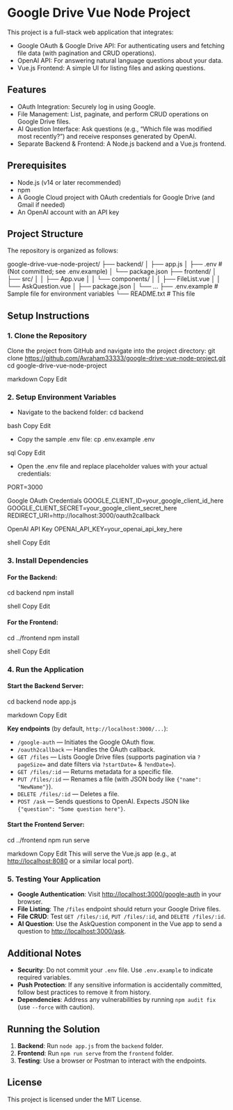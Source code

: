 # Google Drive Vue Node Project

This project is a full-stack web application that integrates:
- Google OAuth & Google Drive API: For authenticating users and fetching file data (with pagination and CRUD operations).
- OpenAI API: For answering natural language questions about your data.
- Vue.js Frontend: A simple UI for listing files and asking questions.

## Features

- OAuth Integration: Securely log in using Google.
- File Management: List, paginate, and perform CRUD operations on Google Drive files.
- AI Question Interface: Ask questions (e.g., “Which file was modified most recently?”) and receive responses generated by OpenAI.
- Separate Backend & Frontend: A Node.js backend and a Vue.js frontend.

## Prerequisites

- Node.js (v14 or later recommended)
- npm
- A Google Cloud project with OAuth credentials for Google Drive (and Gmail if needed)
- An OpenAI account with an API key

## Project Structure

The repository is organized as follows:

  google-drive-vue-node-project/
  ├── backend/
  │   ├── app.js
  │   ├── .env         # (Not committed; see .env.example)
  │   └── package.json
  ├── frontend/
  │   ├── src/
  │   │   ├── App.vue
  │   │   └── components/
  │   │       ├── FileList.vue
  │   │       └── AskQuestion.vue
  │   ├── package.json
  │   └── ...
  ├── .env.example     # Sample file for environment variables
  └── README.txt       # This file

## Setup Instructions

### 1. Clone the Repository

Clone the project from GitHub and navigate into the project directory:
git clone https://github.com/Avraham33333/google-drive-vue-node-project.git cd google-drive-vue-node-project

markdown
Copy
Edit

### 2. Setup Environment Variables

- Navigate to the backend folder:
cd backend

bash
Copy
Edit

- Copy the sample .env file:
cp .env.example .env

sql
Copy
Edit

- Open the .env file and replace placeholder values with your actual credentials:

PORT=3000

Google OAuth Credentials
GOOGLE_CLIENT_ID=your_google_client_id_here GOOGLE_CLIENT_SECRET=your_google_client_secret_here REDIRECT_URI=http://localhost:3000/oauth2callback

OpenAI API Key
OPENAI_API_KEY=your_openai_api_key_here

shell
Copy
Edit

### 3. Install Dependencies

#### For the Backend:
cd backend npm install

shell
Copy
Edit

#### For the Frontend:
cd ../frontend npm install

shell
Copy
Edit

### 4. Run the Application

#### Start the Backend Server:
cd backend node app.js

markdown
Copy
Edit

**Key endpoints** (by default, `http://localhost:3000/...`):
- `/google-auth` — Initiates the Google OAuth flow.
- `/oauth2callback` — Handles the OAuth callback.
- `GET /files` — Lists Google Drive files (supports pagination via `?pageSize=` and date filters via `?startDate=` & `?endDate=`).
- `GET /files/:id` — Returns metadata for a specific file.
- `PUT /files/:id` — Renames a file (with JSON body like `{"name": "NewName"}`).
- `DELETE /files/:id` — Deletes a file.
- `POST /ask` — Sends questions to OpenAI. Expects JSON like `{"question": "Some question here"}`.

#### Start the Frontend Server:
cd ../frontend npm run serve

markdown
Copy
Edit
This will serve the Vue.js app (e.g., at [http://localhost:8080](http://localhost:8080) or a similar local port).

### 5. Testing Your Application

- **Google Authentication**: Visit [http://localhost:3000/google-auth](http://localhost:3000/google-auth) in your browser.
- **File Listing**: The `/files` endpoint should return your Google Drive files.
- **File CRUD**: Test `GET /files/:id`, `PUT /files/:id`, and `DELETE /files/:id`.
- **AI Question**: Use the AskQuestion component in the Vue app to send a question to [http://localhost:3000/ask](http://localhost:3000/ask).

## Additional Notes

- **Security**: Do not commit your `.env` file. Use `.env.example` to indicate required variables.
- **Push Protection**: If any sensitive information is accidentally committed, follow best practices to remove it from history.
- **Dependencies**: Address any vulnerabilities by running `npm audit fix` (use `--force` with caution).

## Running the Solution

1. **Backend**: Run `node app.js` from the `backend` folder.
2. **Frontend**: Run `npm run serve` from the `frontend` folder.
3. **Testing**: Use a browser or Postman to interact with the endpoints.

## License

This project is licensed under the MIT License.